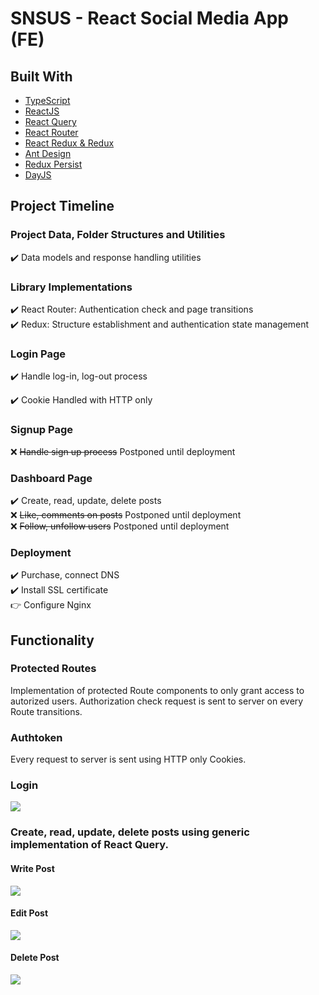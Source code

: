 # SNSUS - React Social Media App (FE)

## Built With

- [TypeScript](https://www.typescriptlang.org/)
- [ReactJS](https://reactjs.org/)
- [React Query](https://react-query-v3.tanstack.com/)
- [React Router](https://reactrouter.com/en/main)
- [React Redux & Redux](https://react-redux.js.org/)
- [Ant Design](https://ant.design/)
- [Redux Persist](https://www.npmjs.com/package/redux-persist)
- [DayJS](https://day.js.org/)

## Project Timeline

### Project Data, Folder Structures and Utilities

✔️ Data models and response handling utilities

### Library Implementations

✔️ React Router: Authentication check and page transitions  
✔️ Redux: Structure establishment and authentication state management

### Login Page

✔️ Handle log-in, log-out process

✔️ Cookie Handled with HTTP only

### Signup Page

❌ ~~Handle sign up process~~ Postponed until deployment

### Dashboard Page

✔️ Create, read, update, delete posts  
❌ ~~Like, comments on posts~~ Postponed until deployment  
❌ ~~Follow, unfollow users~~ Postponed until deployment

### Deployment

✔️ Purchase, connect DNS  
✔️ Install SSL certificate  
👉 Configure Nginx  

## Functionality

### Protected Routes

Implementation of protected Route components to only grant access to autorized users. Authorization check request is sent to server on every Route transitions.

### Authtoken

Every request to server is sent using HTTP only Cookies.

### Login

![](https://github.com/soooooyoung/react-social-app/src/assets/prev_login.gif)

### Create, read, update, delete posts using generic implementation of React Query.

#### Write Post

![](https://github.com/soooooyoung/react-social-app/src/assets/prev_write.gif)

#### Edit Post

![](https://github.com/soooooyoung/react-social-app/src/assets/prev_edit.gif)

#### Delete Post

![](https://github.com/soooooyoung/react-social-app/src/assets/prev_delete.gif)

